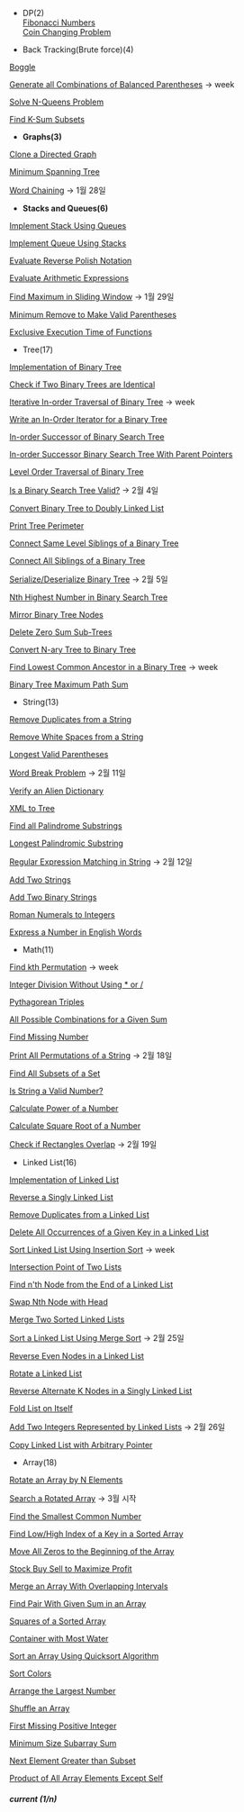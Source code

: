 - DP(2)  
[Fibonacci Numbers](https://sour-othnielia-55f.notion.site/509-Fibonacci-Number-3fd10739be0144f0a1c2d86fc1e9f975)   
[Coin Changing Problem](https://www.educative.io/courses/coderust-hacking-the-coding-interview/j2kkl)

- Back Tracking(Brute force)(4)

[Boggle](https://www.educative.io/courses/coderust-hacking-the-coding-interview/kR9qv)

[Generate all Combinations of Balanced Parentheses](https://www.educative.io/courses/coderust-hacking-the-coding-interview/jRXmB) → week

[Solve N-Queens Problem](https://www.educative.io/courses/coderust-hacking-the-coding-interview/j2WmR)

[Find K-Sum Subsets](https://www.educative.io/courses/coderust-hacking-the-coding-interview/kRg9X)

- **Graphs(3)**

[Clone a Directed Graph](https://www.educative.io/courses/coderust-hacking-the-coding-interview/lWqV)

[Minimum Spanning Tree](https://www.educative.io/courses/coderust-hacking-the-coding-interview/j2rp5)

[Word Chaining](https://www.educative.io/courses/coderust-hacking-the-coding-interview/k27X) → 1월 28일

- **Stacks and Queues(6)**

[Implement Stack Using Queues](https://www.educative.io/courses/coderust-hacking-the-coding-interview/jq25Y)

[Implement Queue Using Stacks](https://www.educative.io/courses/coderust-hacking-the-coding-interview/k5Wn5)

[Evaluate Reverse Polish Notation](https://www.educative.io/courses/coderust-hacking-the-coding-interview/B1WmBBwA7zN)

[Evaluate Arithmetic Expressions](https://www.educative.io/courses/coderust-hacking-the-coding-interview/l6PJ)

[Find Maximum in Sliding Window](https://www.educative.io/courses/coderust-hacking-the-coding-interview/k5llE) → 1월 29일

[Minimum Remove to Make Valid Parentheses](https://www.educative.io/courses/coderust-hacking-the-coding-interview/gxOmJxx2V6Y)

[Exclusive Execution Time of Functions](https://www.educative.io/courses/coderust-hacking-the-coding-interview/g7Q6DNYWvK9)

- Tree(17)

[Implementation of Binary Tree](https://www.educative.io/courses/coderust-hacking-the-coding-interview/g2DQOknrJWl)

[Check if Two Binary Trees are Identical](https://www.educative.io/courses/coderust-hacking-the-coding-interview/mZkl0)

[Iterative In-order Traversal of Binary Tree](https://www.educative.io/courses/coderust-hacking-the-coding-interview/mZlv3) → week

[Write an In-Order Iterator for a Binary Tree](https://www.educative.io/courses/coderust-hacking-the-coding-interview/o2r8N) 

[In-order Successor of Binary Search Tree](https://www.educative.io/courses/coderust-hacking-the-coding-interview/lOWo5)

[In-order Successor Binary Search Tree With Parent Pointers](https://www.educative.io/courses/coderust-hacking-the-coding-interview/lYOPg)

[Level Order Traversal of Binary Tree](https://www.educative.io/courses/coderust-hacking-the-coding-interview/lYjr1)

[Is a Binary Search Tree Valid?](https://www.educative.io/courses/coderust-hacking-the-coding-interview/jqBDy) → 2월 4일

[Convert Binary Tree to Doubly Linked List](https://www.educative.io/courses/coderust-hacking-the-coding-interview/n5q7D)

[Print Tree Perimeter](https://www.educative.io/courses/coderust-hacking-the-coding-interview/nROl)

[Connect Same Level Siblings of a Binary Tree](https://www.educative.io/courses/coderust-hacking-the-coding-interview/k5z2Y)

[Connect All Siblings of a Binary Tree](https://www.educative.io/courses/coderust-hacking-the-coding-interview/jq8kB)

[Serialize/Deserialize Binary Tree](https://www.educative.io/courses/coderust-hacking-the-coding-interview/k5vqX) → 2월 5일

[Nth Highest Number in Binary Search Tree](https://www.educative.io/courses/coderust-hacking-the-coding-interview/mw7YG)

[Mirror Binary Tree Nodes](https://www.educative.io/courses/coderust-hacking-the-coding-interview/jv72v)

[Delete Zero Sum Sub-Trees](https://www.educative.io/courses/coderust-hacking-the-coding-interview/mwvLp)

[Convert N-ary Tree to Binary Tree](https://www.educative.io/courses/coderust-hacking-the-coding-interview/jvj9B)

[Find Lowest Common Ancestor in a Binary Tree](https://www.educative.io/courses/coderust-hacking-the-coding-interview/RLGvv5yNMBq) → week

[Binary Tree Maximum Path Sum](https://www.educative.io/courses/coderust-hacking-the-coding-interview/N78Yj4JkgDK)

- String(13)

[Remove Duplicates from a String](https://www.educative.io/courses/coderust-hacking-the-coding-interview/kRYnK)

[Remove White Spaces from a String](https://www.educative.io/courses/coderust-hacking-the-coding-interview/mqy0)

[Longest Valid Parentheses](https://www.educative.io/courses/coderust-hacking-the-coding-interview/3jxEY9E7Jkn)

[Word Break Problem](https://www.educative.io/courses/coderust-hacking-the-coding-interview/mZypr) → 2월 11일

[Verify an Alien Dictionary](https://www.educative.io/courses/coderust-hacking-the-coding-interview/YMoB6R4XqV2)

[XML to Tree](https://www.educative.io/courses/coderust-hacking-the-coding-interview/lYoXJ)

[Find all Palindrome Substrings](https://www.educative.io/courses/coderust-hacking-the-coding-interview/mZp8A)

[Longest Palindromic Substring](https://www.educative.io/courses/coderust-hacking-the-coding-interview/N86AlJ6x2jN)

[Regular Expression Matching in String](https://www.educative.io/courses/coderust-hacking-the-coding-interview/lOrKl) → 2월 12일

[Add Two Strings](https://www.educative.io/courses/coderust-hacking-the-coding-interview/7nxw128vKZA)

[Add Two Binary Strings](https://www.educative.io/courses/coderust-hacking-the-coding-interview/N8WjEENB9DK)

[Roman Numerals to Integers](https://www.educative.io/courses/coderust-hacking-the-coding-interview/JYEnWmpJo5J)

[Express a Number in English Words](https://www.educative.io/courses/coderust-hacking-the-coding-interview/q20Z6WXl8oy)

- Math(11)

[Find kth Permutation](https://www.educative.io/courses/coderust-hacking-the-coding-interview/jRm5z) → week

[Integer Division Without Using * or /](https://www.educative.io/courses/coderust-hacking-the-coding-interview/j2ZGy)

[Pythagorean Triples](https://www.educative.io/courses/coderust-hacking-the-coding-interview/jRK0W)

[All Possible Combinations for a Given Sum](https://www.educative.io/courses/coderust-hacking-the-coding-interview/lY0j6)

[Find Missing Number](https://www.educative.io/courses/coderust-hacking-the-coding-interview/kR5PN)

[Print All Permutations of a String](https://www.educative.io/courses/coderust-hacking-the-coding-interview/kzX6) → 2월 18일

[Find All Subsets of a Set](https://www.educative.io/courses/coderust-hacking-the-coding-interview/jRlPY)

[Is String a Valid Number?](https://www.educative.io/courses/coderust-hacking-the-coding-interview/jvzXy)

[Calculate Power of a Number](https://www.educative.io/courses/coderust-hacking-the-coding-interview/jR7p4)

[Calculate Square Root of a Number](https://www.educative.io/courses/coderust-hacking-the-coding-interview/kRLrx)

[Check if Rectangles Overlap](https://www.educative.io/courses/coderust-hacking-the-coding-interview/R8ny95oXEYY) → 2월 19일

- Linked List(16)

[Implementation of Linked List](https://www.educative.io/courses/coderust-hacking-the-coding-interview/g2o7XQv44z9)

[Reverse a Singly Linked List](https://www.educative.io/courses/coderust-hacking-the-coding-interview/lq2j)

[Remove Duplicates from a Linked List](https://www.educative.io/courses/coderust-hacking-the-coding-interview/lYZoV)

[Delete All Occurrences of a Given Key in a Linked List](https://www.educative.io/courses/coderust-hacking-the-coding-interview/mBNG)

[Sort Linked List Using Insertion Sort](https://www.educative.io/courses/coderust-hacking-the-coding-interview/kZDkv) → week

[Intersection Point of Two Lists](https://www.educative.io/courses/coderust-hacking-the-coding-interview/nvO5)

[Find n'th Node from the End of a Linked List](https://www.educative.io/courses/coderust-hacking-the-coding-interview/mryR)

[Swap Nth Node with Head](https://www.educative.io/courses/coderust-hacking-the-coding-interview/k5MBN)

[Merge Two Sorted Linked Lists](https://www.educative.io/courses/coderust-hacking-the-coding-interview/mZ1pn)

[Sort a Linked List Using Merge Sort](https://www.educative.io/courses/coderust-hacking-the-coding-interview/kl4r) → 2월 25일

[Reverse Even Nodes in a Linked List](https://www.educative.io/courses/coderust-hacking-the-coding-interview/lOxKj)

[Rotate a Linked List](https://www.educative.io/courses/coderust-hacking-the-coding-interview/kRmPr)

[Reverse Alternate K Nodes in a Singly Linked List](https://www.educative.io/courses/coderust-hacking-the-coding-interview/nZwM4)

[Fold List on Itself](https://www.educative.io/courses/coderust-hacking-the-coding-interview/NEgJ4VqZ8Nv)

[Add Two Integers Represented by Linked Lists](https://www.educative.io/courses/coderust-hacking-the-coding-interview/n5kg4) → 2월 26일

[Copy Linked List with Arbitrary Pointer](https://www.educative.io/courses/coderust-hacking-the-coding-interview/mZjYp)

- Array(18)

[Rotate an Array by N Elements](https://www.educative.io/courses/coderust-hacking-the-coding-interview/lOmmr)

[Search a Rotated Array](https://www.educative.io/courses/coderust-hacking-the-coding-interview/kR7nE) → 3월 시작

[Find the Smallest Common Number](https://www.educative.io/courses/coderust-hacking-the-coding-interview/lR76)

[Find Low/High Index of a Key in a Sorted Array](https://www.educative.io/courses/coderust-hacking-the-coding-interview/lYg2l)

[Move All Zeros to the Beginning of the Array](https://www.educative.io/courses/coderust-hacking-the-coding-interview/k58JJ)

[Stock Buy Sell to Maximize Profit](https://www.educative.io/courses/coderust-hacking-the-coding-interview/j2pGW)

[Merge an Array With Overlapping Intervals](https://www.educative.io/courses/coderust-hacking-the-coding-interview/lY7or)

[Find Pair With Given Sum in an Array](https://www.educative.io/courses/coderust-hacking-the-coding-interview/jv314)

[Squares of a Sorted Array](https://www.educative.io/courses/coderust-hacking-the-coding-interview/7Xy5EY390Zj)

[Container with Most Water](https://www.educative.io/courses/coderust-hacking-the-coding-interview/qA9YBrYB45k)

[Sort an Array Using Quicksort Algorithm](https://www.educative.io/courses/coderust-hacking-the-coding-interview/lO82M)

[Sort Colors](https://www.educative.io/courses/coderust-hacking-the-coding-interview/qZwzK3oojJr)

[Arrange the Largest Number](https://www.educative.io/courses/coderust-hacking-the-coding-interview/m7g5AWx3G6A)

[Shuffle an Array](https://www.educative.io/courses/coderust-hacking-the-coding-interview/3w5GKYqj6Nn)

[First Missing Positive Integer](https://www.educative.io/courses/coderust-hacking-the-coding-interview/qVJOn4gNKqD)

[Minimum Size Subarray Sum](https://www.educative.io/courses/coderust-hacking-the-coding-interview/qAvy5oxWN52)

[Next Element Greater than Subset](https://www.educative.io/courses/coderust-hacking-the-coding-interview/RLy1X2DqjW0)

[Product of All Array Elements Except Self](https://www.educative.io/courses/coderust-hacking-the-coding-interview/7DOROg2O7Zj)

##### current (1/n)
